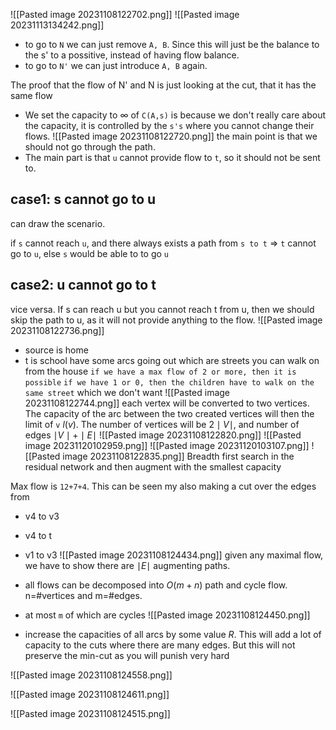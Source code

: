 ![[Pasted image 20231108122702.png]]
![[Pasted image 20231113134242.png]]
- to go to `N` we can just remove `A, B`. Since this will just be the balance to the s' to a possitive, instead of having flow balance.
- to go to `N'` we can just introduce `A, B` again.

The proof that the flow of N' and N is just looking at the cut, that it has the same flow

- We set the capacity to $\infty$ of `C(A,s)` is because we don't really care about the capacity, it is controlled by the `s's` where you cannot change their flows.
![[Pasted image 20231108122720.png]]
the main point is that we should not go through the path.
- The main part is that `u` cannot provide flow to `t`, so it should not be sent to.

## case1: s cannot go to u
can draw the scenario.

if `s` cannot reach `u`, and there always exists a path from `s to t` => `t` cannot go to `u`, else `s` would be able to to go `u`
## case2: u cannot go to t
vice versa. If s can reach u but you cannot reach t from u, then we should skip the path to u, as it will not provide anything to the flow.
![[Pasted image 20231108122736.png]]
- source is home
- t is school
have some arcs going out which are streets you can walk on from the house
`if we have a max flow of 2 or more, then it is possible`
`if we have 1 or 0, then the children have to walk on the same street` which we don't want
![[Pasted image 20231108122744.png]]
each vertex will be converted to two vertices. The capacity of the arc between the two created vertices will then the limit of `v` $l(v)$. The number of vertices will be $2 \mid V\mid$, and number of edges $\mid V\mid+\mid E\mid$
![[Pasted image 20231108122820.png]]
![[Pasted image 20231120102959.png]]
![[Pasted image 20231120103107.png]]
![[Pasted image 20231108122835.png]]
Breadth first search in the residual network and then augment with the smallest capacity

Max flow is `12+7+4`. This can be seen my also making a cut over the edges from 
- v4 to v3
- v4 to t
- v1 to v3
![[Pasted image 20231108124434.png]]
given any maximal flow, we have to show there are $\mid E\mid$ augmenting paths.

- all flows can be decomposed into $O(m+n)$ path and cycle flow. n=#vertices and m=#edges.
- at most `m` of which are cycles
![[Pasted image 20231108124450.png]]
- increase the capacities of all arcs by some value $R$. This will add a lot of capacity to the cuts where there are many edges. But this will not preserve the min-cut as you will punish very hard



![[Pasted image 20231108124558.png]]

![[Pasted image 20231108124611.png]]


![[Pasted image 20231108124515.png]]

